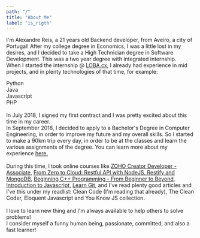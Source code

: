```yaml
---
path: "/"
title: "About Me"
label: "is_rigth"
---
```


I'm Alexandre Reis, a 21 years old <span>Backend</span> developer, from Aveiro, a city of Portugal!
After my college degree in Economics, I was a little lost in my desires, and I decided to take a High Technician degree in <span>Software Development</span>. This was a two year degree with integrated internship.
<br>
When I started the internship @ <a href="www.loba.pt" target="_blank">LOBA.cx</a>, I already had experience in mid projects, and in plenty technologies of that time, for example:

<span><i></i> Python</span><br>
<span><i></i> Java</span><br>
<span><i></i> Javascript</span><br>
<span><i></i> PHP</span><br>
<br>
In July 2018, I signed my first contract and I was pretty excited about this time in my career.
<br>
In September 2018, I decided to apply to a Bachelor's Degree in <span>Computer Engineering</span>, in order to improve my future and my overall skills. So I started to make a 90km trip
every day, in order to be at the classes and learn the various assignments of the degree. You can learn more about my experience <a href="https://medium.com/@alex.cst.reis/what-is-like-to-be-a-student-worker-47c33422f8e1" target="_blank">here.</a>
<br><br>
During this time, I took online courses like <a href="https://www.zoho.com/creator/training/" target="_blank">ZOHO Creator Developer - Associate</a>, <a href="https://www.udemy.com/course/nodejs-rest-pt/" target="_blank">From Zero to Cloud: Restful API with NodeJS, Restify and MongoDB</a>, <a href="https://www.udemy.com/course/beginning-c-plus-plus-programming/" target="_blank">Beginning C++ Programming - From Beginner to Beyond</a>, <a href="https://www.codecademy.com/learn/introduction-to-javascript" target="_blank">Introduction to Javascript</a>, <a href="https://www.codecademy.com/learn/learn-git" target="_blank">Learn Git</a>,
and I've read plenty good articles and I've this under my readlist: <span>Clean Code</span> (I'm reading that already), <span>The Clean Coder</span>, <span>Eloquent Javascript</span> and <span>You Know JS collection</span>.
<br><br>
I love to learn new thing and I'm always available to help others to solve problems!
<br>
I consider myself a <span>funny</span> human being, <span>passionate</span>, <span>committed</span>, and also a <span>fast learner</span>!
 

